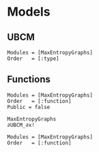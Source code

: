 # Models
## UBCM

```@autodocs
Modules = [MaxEntropyGraphs]
Order   = [:type]
```

## Functions
```@autodocs
Modules = [MaxEntropyGraphs]
Order   = [:function]
Public = false
```

```@docs
MaxEntropyGraphs
∂UBCM_∂x!
```

```@autodocs
Modules = [MaxEntropyGraphs]
Order   = [:function]
```